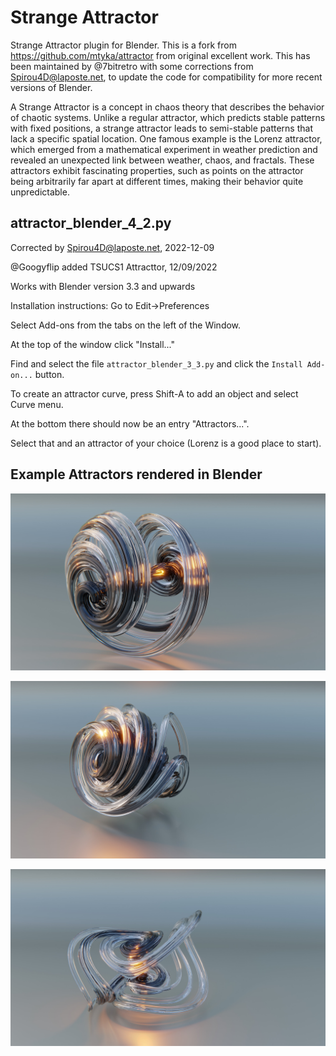 Strange Attractor
=================

Strange Attractor plugin for Blender. This is a fork from https://github.com/mtyka/attractor from original excellent work. This has been maintained by @7bitretro with some corrections from Spirou4D@laposte.net, to update the code for compatibility for more recent versions of Blender.

A Strange Attractor is a concept in chaos theory that describes the behavior of chaotic systems. Unlike a regular attractor, which predicts stable patterns with fixed positions, a strange attractor leads to semi-stable patterns that lack a specific spatial location. One famous example is the Lorenz attractor, which emerged from a mathematical experiment in weather prediction and revealed an unexpected link between weather, chaos, and fractals. These attractors exhibit fascinating properties, such as points on the attractor being arbitrarily far apart at different times, making their behavior quite unpredictable.

## attractor_blender_4_2.py 

Corrected by Spirou4D@laposte.net, 2022-12-09

@Googyflip added TSUCS1 Attracttor, 12/09/2022

Works with Blender version 3.3 and upwards

Installation instructions: Go to Edit->Preferences

Select Add-ons from the tabs on the left of the Window. 

At the top of the window click "Install..."

Find and select the file ```attractor_blender_3_3.py``` and click the ```Install Add-on...``` button.

To create an attractor curve, press Shift-A to add an object and select Curve menu. 

At the bottom there should now be an entry "Attractors...".

Select that and an attractor of your choice (Lorenz is a good place to start).

## Example Attractors rendered in Blender

![alt text](https://github.com/Googyflip/attractor/blob/master/images/Aizawa%20Attractor.jpg)

![alt text](https://github.com/Googyflip/attractor/blob/master/images/Haldey%20Attractor.jpg)

![alt text](https://github.com/Googyflip/attractor/blob/master/images/Lorenz%20Mod%201%20Attractor.jpg)

